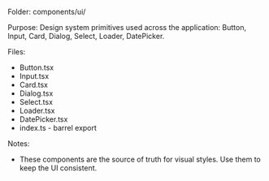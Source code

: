 Folder: components/ui/

Purpose:
Design system primitives used across the application: Button, Input, Card, Dialog, Select, Loader, DatePicker.

Files:

- Button.tsx
- Input.tsx
- Card.tsx
- Dialog.tsx
- Select.tsx
- Loader.tsx
- DatePicker.tsx
- index.ts - barrel export

Notes:

- These components are the source of truth for visual styles. Use them to keep the UI consistent.
